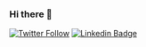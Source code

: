 ### Hi there 👋

[![Twitter Follow](https://img.shields.io/twitter/follow/paulofachini?style=social)](https://twitter.com/paulofachini)
[![Linkedin Badge](https://img.shields.io/badge/-Add&nbsp;Me-blue?style=flat-square&logo=Linkedin&logoColor=white&link=https://www.linkedin.com/in/paulofachini/)](https://www.linkedin.com/in/paulofachini/)

<!--
**paulofachini/paulofachini** is a ✨ _special_ ✨ repository because its `README.md` (this file) appears on your GitHub profile.

[![paulofachini's github stats](https://github-readme-stats.vercel.app/api?username=paulofachini&show_icons=true)](https://github.com/paulofachini)

Here are some ideas to get you started:

- 🔭 I’m currently working on ...
- 🌱 I’m currently learning ...
- 👯 I’m looking to collaborate on ...
- 🤔 I’m looking for help with ...
- 💬 Ask me about ...
- 📫 How to reach me: ...
- 😄 Pronouns: ...
- ⚡ Fun fact: ...
-->
